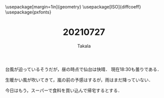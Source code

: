﻿---
title: 20210727
yesterday: 20210726
tomorrow: 20210728
days: 578
author: Takala
header-includes:
  - \usepackage[margin=1in]{geometry}
  - \usepackage[ISO]{diffcoeff}
  - \usepackage{pxfonts}
---



台風が迫っているそうだが，昼の時点で仙台は快晴．
現在18:30も曇りである．


生暖かい風が吹いてきて，嵐の前の予感はするが，雨はまだ降っていない．


今日はもう，スーパーで食料を買い込んで帰宅するとする．


